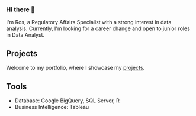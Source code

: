 ### Hi there 👋

<!--
**Rosyahirah/Rosyahirah** is a ✨ _special_ ✨ repository because its `README.md` (this file) appears on your GitHub profile.

Here are some ideas to get you started:

- 🔭 I’m currently working on ...
- 🌱 I’m currently learning ...
- 👯 I’m looking to collaborate on ...
- 🤔 I’m looking for help with ...
- 💬 Ask me about ...
- 📫 How to reach me: ...
- 😄 Pronouns: ...
- ⚡ Fun fact: ...
-->

I'm Ros, a Regulatory Affairs Specialist with a strong interest in data analysis. 
Currently, I'm looking for a career change and open to junior roles in Data Analyst.

## Projects
Welcome to my portfolio, where I showcase my [projects](#my-portfolio).

## Tools
- Database: Google BigQuery, SQL Server, R
- Business Intelligence: Tableau
